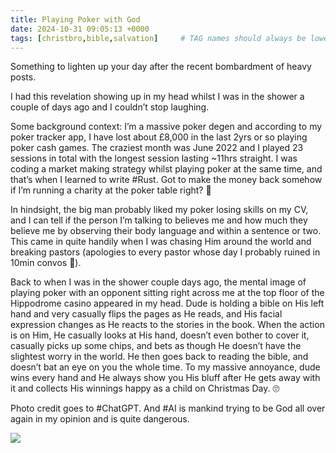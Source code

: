 ```yaml
---
title: Playing Poker with God
date: 2024-10-31 09:05:13 +0000
tags: [christbro,bible,salvation]     # TAG names should always be lowercase
---
```


Something to lighten up your day after the recent bombardment of heavy posts.

I had this revelation showing up in my head whilst I was in the shower a couple of days ago and I couldn’t stop laughing.

Some background context: I’m a massive poker degen and according to my poker tracker app, I have lost about £8,000 in the last 2yrs or so playing poker cash games. The craziest month was June 2022 and I played 23 sessions in total with the longest session lasting ~11hrs straight. I was coding a market making strategy whilst playing poker at the same time, and that’s when I learned to write #Rust. Got to make the money back somehow if I’m running a charity at the poker table right? 🤷

In hindsight, the big man probably liked my poker losing skills on my CV, and I can tell if the person I’m talking to believes me and how much they believe me by observing their body language and within a sentence or two. This came in quite handily when I was chasing Him around the world and breaking pastors (apologies to every pastor whose day I probably ruined in 10min convos 🙏).

Back to when I was in the shower couple days ago, the mental image of playing poker with an opponent sitting right across me at the top floor of the Hippodrome casino appeared in my head. Dude is holding a bible on His left hand and very casually flips the pages as He reads, and His facial expression changes as He reacts to the stories in the book. When the action is on Him, He casually looks at His hand, doesn’t even bother to cover it, casually picks up some chips, and bets as though He doesn’t have the slightest worry in the world. He then goes back to reading the bible, and doesn’t bat an eye on you the whole time. To my massive annoyance, dude wins every hand and He always show you His bluff after He gets away with it and collects His winnings happy as a child on Christmas Day. 🙄

Photo credit goes to #ChatGPT. And #AI is mankind trying to be God all over again in my opinion and is quite dangerous.

![](/809adf2d187b4f63df1ed17d769c4942.png)